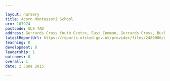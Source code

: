```yaml
---

layout: nursery
title: Acorn Montessori School
urn: 107974
postcode: SL9 7AD
address: Gerrards Cross Youth Centre, East Common, Gerrards Cross, Buckinghamshire, SL9 7AD
latestReportUrl: https://reports.ofsted.gov.uk/provider/files/2489006/urn/107974.pdf
teaching: 0
development: 0
leadership: 1
outcomes: 0
overall: 1
date: 2 June 2015

---
```

